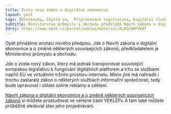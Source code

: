 ```yaml
---
title: Zcela nový zákon o digitální ekonomice
layout: post
tags: [Bleskovky, Chystá se,  Připravovaná legislativa, Digitální služby, Digitální ekonomika, Ministerstvo průmyslu a obchodu]
subtitle: Ministerstvo průmyslu a obchodu předkládá Návrh zákona o digitální ekonomice a o změně některých souvisejících zákonů
Zdroj: https://www.odok.cz/portal/veklep/material/ALBSCWAFVK4T
---
```



Opět přinášíme anotaci nového předpisu. Jde o Návrh zákona o digitální ekonomice a o změně některých souvisejících zákonů, předkladatelem je Ministerstvo průmyslu a obchodu. 

Jde o zcela nový zákon, který má jednak transponovat související evropskou legislativu k fungování digitálních platforem a trhu se službami napříč EU ve virtuálním tržním prostoru internetu. Mimo jiné má nahradit i trochu zastaralý zákon o některých službách informační společnosti, tedy bude upravovat i oblast online reklamy a sdělení.


[Návrh zákona o digitální ekonomice a o změně některých souvisejících zákonů](https://www.odok.cz/portal/veklep/material/ALBSCWAFVK4T) si můžete prostudovat ve veřejné části VEKLEPu A tam také můžete průběžně sledovat stav jeho projednávání.